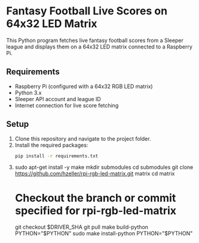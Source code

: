 # Fantasy Football Live Scores on 64x32 LED Matrix

This Python program fetches live fantasy football scores from a Sleeper league and displays them on a 64x32 LED matrix connected to a Raspberry Pi.

## Requirements

- Raspberry Pi (configured with a 64x32 RGB LED matrix)
- Python 3.x
- Sleeper API account and league ID
- Internet connection for live score fetching

## Setup

1. Clone this repository and navigate to the project folder.
2. Install the required packages:
   ```bash
   pip install -r requirements.txt
3. sudo apt-get install -y make
    mkdir submodules
    cd submodules
    git clone https://github.com/hzeller/rpi-rgb-led-matrix.git matrix
    cd matrix
    # Checkout the branch or commit specified for rpi-rgb-led-matrix
    git checkout $DRIVER_SHA
    git pull
    make build-python PYTHON="$PYTHON"
    sudo make install-python PYTHON="$PYTHON"
